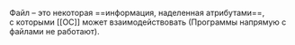 Файл – это некоторая ==информация, наделенная атрибутами==, 
с которыми [[ОС]] может взаимодействовать (Программы напрямую с файлами не работают).